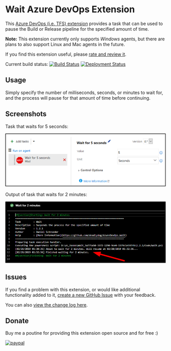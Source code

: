 # Wait Azure DevOps Extension

This [Azure DevOps (i.e. TFS) extension][ExtensionInAzureDevOpsMarketplaceUrl] provides a task that can be used to pause the Build or Release pipeline for the specified amount of time.

**Note:** This extension currently only supports *Windows* agents, but there are plans to also support Linux and Mac agents in the future.

If you find this extension useful, please [rate and review it][ExtensionRatingAndReviewInAzureDevOpsMarketplaceUrl].

Current build status: [![Build Status](https://dev.azure.com/deadlydog/OpenSource/_apis/build/status/AzureDevOps.Wait?branchName=master)](https://dev.azure.com/deadlydog/OpenSource/_build/latest?definitionId=21&branchName=master)
[![Deployment Status](https://vsrm.dev.azure.com/deadlydog/_apis/public/Release/badge/baf297a4-1582-49bd-b9ca-6d38492faafa/3/3)](https://dev.azure.com/deadlydog/OpenSource/_release?definitionId=3)

## Usage

Simply specify the number of milliseconds, seconds, or minutes to wait for, and the process will pause for that amount of time before continuing.

## Screenshots

Task that waits for 5 seconds:

![Task][TaskImage]

Output of task that waits for 2 minutes:

![OutputImage]

## Issues

If you find a problem with this extension, or would like additional functionality added to it, [create a new GitHub Issue][ExtensionGitHubRepositoryIssuesUrl] with your feedback.

You can also [view the change log here][ExtensionChangeLogUrl].

## Donate

Buy me a poutine for providing this extension open source and for free :)

[![paypal](https://www.paypalobjects.com/en_US/i/btn/btn_donateCC_LG.gif)](https://www.paypal.com/cgi-bin/webscr?cmd=_s-xclick&hosted_button_id=CZP8CU53RJ29W)

<!-- Links -->
[TaskImage]: src/Images/Task.png
[OutputImage]: src/Images/Output.png
[ExtensionInAzureDevOpsMarketplaceUrl]: https://marketplace.visualstudio.com/items?itemName=deadlydog.WaitBuildAndReleaseTask
[ExtensionRatingAndReviewInAzureDevOpsMarketplaceUrl]: https://marketplace.visualstudio.com/items?itemName=deadlydog.WaitBuildAndReleaseTask#review-details
[ExtensionGitHubRepositoryIssuesUrl]: https://github.com/deadlydog/AzureDevOps.Wait/issues
[ExtensionChangeLogUrl]: https://github.com/deadlydog/AzureDevOps.Wait/blob/master/docs/ChangeLog.md